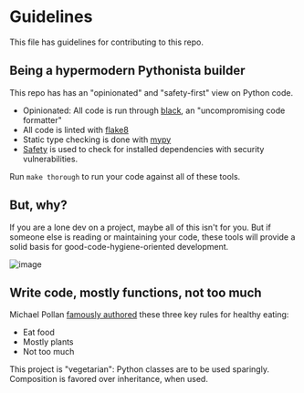 # Guidelines

This file has guidelines for contributing to this repo. 

## Being a hypermodern Pythonista builder

This repo has has an "opinionated" and "safety-first" view on Python code.

* Opinionated: All code is run through [black](https://pypi.org/project/black/), an "uncompromising code formatter"
* All code is linted with [flake8](https://flake8.pycqa.org/en/latest/)
* Static type checking is done with [mypy](http://mypy-lang.org/)
* [Safety](https://pypi.org/project/safety/) is used to check for installed dependencies with security vulnerabilities.

Run `make thorough` to run your code against all of these tools.

## But, why?

If you are a lone dev on a project, maybe all of this isn't for you. But if someone else is reading or maintaining your code, these tools will provide a solid basis for good-code-hygiene-oriented development. 

![image](https://user-images.githubusercontent.com/216183/111777591-bcc9f980-8870-11eb-825c-8299c07bb49c.png)


##  Write code, mostly functions, not too much 

Michael Pollan [famously authored](https://michaelpollan.com/books/the-omnivores-dilemma/) these three key rules for healthy eating:

* Eat food
* Mostly plants
* Not too much

This project is "vegetarian": Python classes are to be used sparingly. Composition is favored over inheritance, when used. 


